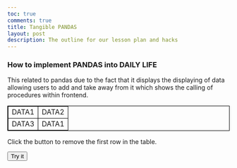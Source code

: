 ```yaml
---
toc: true
comments: true
title: Tangible PANDAS
layout: post
description: The outline for our lesson plan and hacks
---
```


<!DOCTYPE html>
<html>
<head>
<style>
table, td {
  border: 1px solid black;
}
</style>
</head>
<body>

<h3>How to implement PANDAS into DAILY LIFE</h3>
<p> This related to pandas due to the fact that it displays the displaying of data allowing users to add and take away from it which shows the calling of procedures within frontend. </p>

<table id="myTable">
  <tr>
    <td>DATA1</td>
    <td>DATA2</td>
  </tr>
  <tr>
    <td>DATA3</td>
    <td>DATA1</td>
  </tr>
</table>

<p>Click the button to remove the first row in the table.</p>

<button onclick="myFunction()">Try it</button>

<script>
function myFunction() {
  var x = document.getElementById("myTable");
  x.deleteRow(0);
}
</script>

</body>
</html>
